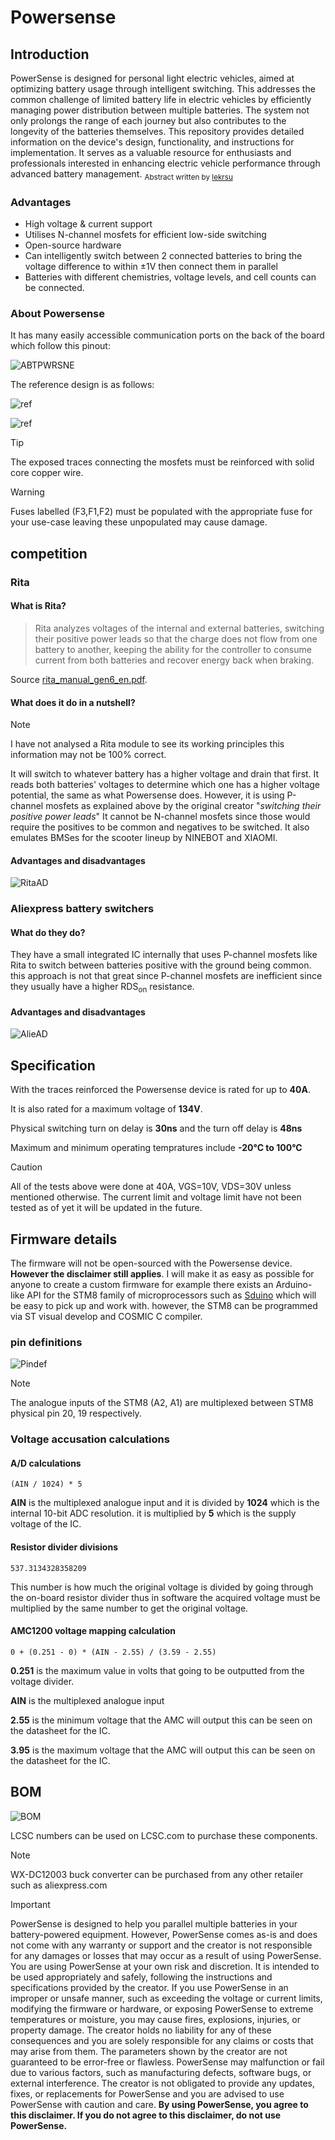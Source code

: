 # Powersense

## Introduction
PowerSense is designed for personal light electric vehicles, aimed at optimizing battery usage through intelligent switching. This addresses the common challenge of limited battery life in electric vehicles by efficiently managing power distribution between multiple batteries. The system not only prolongs the range of each journey but also contributes to the longevity of the batteries themselves. This repository provides detailed information on the device's design, functionality, and instructions for implementation. It serves as a valuable resource for enthusiasts and professionals interested in enhancing electric vehicle performance through advanced battery management.
<sub>Abstract written by [lekrsu](https://github.com/lekrsu)</sub>
### Advantages
- High voltage & current support
- Utilises N-channel mosfets for efficient low-side switching
- Open-source hardware
- Can intelligently switch between 2 connected batteries to bring the voltage difference to within ±1V then connect them in parallel
- Batteries with different chemistries, voltage levels, and cell counts can be connected.
### About Powersense
It has many easily accessible communication ports on the back of the board which follow this pinout: 

![ABTPWRSNE](https://media.discordapp.net/attachments/816082953951248444/1197322446848671744/Pinout.png?ex=65c412ec&is=65b19dec&hm=ece25aaffc83977ef0373e48d69353606a8d1c992eb53918d5ed3ea9ad6d81ce&=&format=webp&quality=lossless&width=587&height=683)

The reference design is as follows: 

![ref](https://cdn.discordapp.com/attachments/816082953951248444/1200065227845275679/image.png?ex=65c4d2d6&is=65b25dd6&hm=ff0c038ae8cd874b6b887567d546aeb923c1450ad9b7486d41f1acc84395bbaa&)

![ref](https://cdn.discordapp.com/attachments/816082953951248444/1200065357424111716/image.png?ex=65c4d2f5&is=65b25df5&hm=f44aff1328a108413be25787455eed86cf44af2a6c0409752b32c16bbf0b038a&)

> [!Tip]
> The exposed traces connecting the mosfets must be reinforced with solid core copper wire.

> [!WARNING]
> Fuses labelled (F3,F1,F2) must be populated with the appropriate fuse for your use-case leaving these unpopulated may cause damage. 

## competition

### Rita
#### What is Rita?
> Rita analyzes voltages of the internal and external batteries, switching their positive power leads so that the charge does not flow from one battery to another, keeping the ability for the controller to consume current from both batteries and recover energy back when braking.

Source [rita_manual_gen6_en.pdf](https://public.embedden.com/Rita/Docs/English/rita_manual_latest_en.pdf).
#### What does it do in a nutshell?
> [!NOTE]
> I have not analysed a Rita module to see its working principles this information may not be 100% correct.

It will switch to whatever battery has a higher voltage and drain that first. It reads both batteries' voltages to determine which one has a higher voltage potential, the same as what Powersense does. However, it is using P-channel mosfets as explained above by the original creator "*switching their positive power leads*" It cannot be N-channel mosfets since those would require the positives to be common and negatives to be switched. It also emulates BMSes for the scooter lineup by NINEBOT and XIAOMI.

#### Advantages and disadvantages
![RitaAD](https://media.discordapp.net/attachments/816082953951248444/1199885421094654082/image.png?ex=65c42b61&is=65b1b661&hm=b6f9a830095a822535ad37fae55222e75469591bc772b40bc36fa02cd35ac359&=&format=webp&quality=lossless)

### Aliexpress battery switchers
#### What do they do?

They have a small integrated IC internally that uses P-channel mosfets like Rita to switch between batteries positive with the ground being common. this approach is not that great since P-channel mosfets are inefficient since they usually have a higher RDS<sub>on</sub> resistance.

#### Advantages and disadvantages
![AlieAD](https://media.discordapp.net/attachments/816082953951248444/1199885462316273705/image.png?ex=65c42b6b&is=65b1b66b&hm=72bde0050724ae7a2f749754ddbe0c7b1fb10f433b2f315f34eafe8945639199&=&format=webp&quality=lossless)

## Specification
With the traces reinforced the Powersense device is rated for up to **40A**.

It is also rated for a maximum voltage of **134V**.

Physical switching turn on delay is **30ns** and the turn off delay is **48ns** 

Maximum and minimum operating tempratures include **-20°C to 100°C**

> [!CAUTION]
> All of the tests above were done at 40A, VGS=10V, VDS=30V unless mentioned otherwise.
> The current limit and voltage limit have not been tested as of yet it will be updated in the future.

## Firmware details
The firmware will not be open-sourced with the Powersense device. **However the disclaimer still applies**. I will make it as easy as possible for anyone to create a custom firmware for example there exists an Arduino-like API for the STM8 family of microprocessors such as [Sduino](https://tenbaht.github.io/sduino/) which will be easy to pick up and work with. however, the STM8 can be programmed via ST visual develop and COSMIC C compiler.

### pin definitions

![Pindef](https://media.discordapp.net/attachments/816082953951248444/1200050308936650833/image.png?ex=65c4c4f1&is=65b24ff1&hm=7a765471cf4c8eae26b9387c7018464fb8a77b65591461d2f7b28f06e481df94&=&format=webp&quality=lossless)

> [!NOTE]
> The analogue inputs of the STM8 (A2, A1) are multiplexed between STM8 physical pin 20, 19 respectively. 

### Voltage accusation calculations

#### A/D calculations
```
(AIN / 1024) * 5
```

**AIN** is the multiplexed analogue input and it is divided by **1024** which is the internal 10-bit ADC resolution. it is multiplied by **5** which is the supply voltage of the IC. 

#### Resistor divider divisions
```
537.3134328358209
```

This number is how much the original voltage is divided by going through the on-board resistor divider thus in software the acquired voltage must be multiplied by the same number to get the original voltage. 

#### AMC1200 voltage mapping calculation
```
0 + (0.251 - 0) * (AIN - 2.55) / (3.59 - 2.55)
```

**0.251** is the maximum value in volts that going to be outputted from the voltage divider.

**AIN** is the multiplexed analogue input

**2.55** is the minimum voltage that the AMC will output this can be seen on the datasheet for the IC.

**3.95** is the maximum voltage that the AMC will output this can be seen on the datasheet for the IC.

## BOM
![BOM](https://media.discordapp.net/attachments/816082953951248444/1200061823047700510/image.png?ex=65c4cfaa&is=65b25aaa&hm=09ad8b1e2ceff142a2a5bc72532f66a56c9b1d676b5b1841ba9a2cc77f819ba5&=&format=webp&quality=lossless)

LCSC numbers can be used on LCSC.com to purchase these components.
> [!NOTE]
> WX-DC12003 buck converter can be purchased from any other retailer such as aliexpress.com


> [!IMPORTANT]
> PowerSense is designed to help you parallel multiple batteries in your battery-powered equipment. However, PowerSense comes as-is and does not come with any warranty or support and the creator is not responsible for any damages or losses that may occur as a result of using PowerSense. You are using PowerSense at your own risk and discretion. It is intended to be used appropriately and safely, following the instructions and specifications provided by the creator. If you use PowerSense in an improper or unsafe manner, such as exceeding the voltage or current limits, modifying the firmware or hardware, or exposing PowerSense to extreme temperatures or moisture, you may cause fires, explosions, injuries, or property damage. The creator holds no liability for any of these consequences and you are solely responsible for any claims or costs that may arise from them. The parameters shown by the creator are not guaranteed to be error-free or flawless. PowerSense may malfunction or fail due to various factors, such as manufacturing defects, software bugs, or external interference. The creator is not obligated to provide any updates, fixes, or replacements for PowerSense and you are advised to use PowerSense with caution and care. **By using PowerSense, you agree to this disclaimer. If you do not agree to this disclaimer, do not use PowerSense.**
